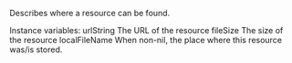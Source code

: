 Describes where a resource can be found.

Instance variables:
	urlString	<String> 	The URL of the resource
	fileSize		<Integer>	The size of the resource
	localFileName	<String>	When non-nil, the place where this resource was/is stored.